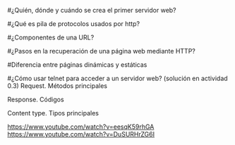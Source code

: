 #¿Quién, dónde y cuándo se crea el primer servidor web?

#¿Qué es pila de protocolos usados por http?
	
#¿Componentes de una URL?
	
#¿Pasos en la recuperación de una página web mediante HTTP?
	
#Diferencia entre páginas dinámicas y estáticas
	
#¿Cómo usar telnet para acceder a un servidor web?
	(solución en actividad 0.3)
Request. Métodos principales
	
Response. Códigos
	
Content type. Tipos principales

https://www.youtube.com/watch?v=eesqK59rhGA
https://www.youtube.com/watch?v=DuSURHrZG6I
